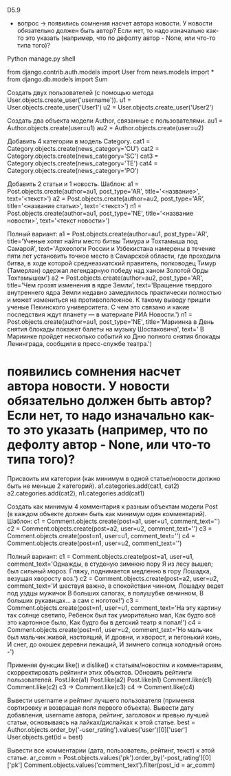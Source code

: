D5.9 
+ вопрос -> появились сомнения насчет автора новости. У новости обязательно должен быть автор? Если нет, то надо изначально как-то это указать (например, что по дефолту автор - None, или что-то типа того)?

Python manage.py shell

from django.contrib.auth.models import User
from news.models import *
from django.db.models import Sum


Создать двух пользователей (с помощью метода User.objects.create_user('username')).
u1 = User.objects.create_user('User1')
u2 = User.objects.create_user('User2')



Создать два объекта модели Author, связанные с пользователями.
au1 = Author.objects.create(user=u1)
au2 = Author.objects.create(user=u2)



Добавить 4 категории в модель Category.
cat1 = Category.objects.create(news_category='CU')
cat2 = Category.objects.create(news_category='SC')
cat3 = Category.objects.create(news_category='TE')
cat4 = Category.objects.create(news_category='PO')



Добавить 2 статьи и 1 новость.
Шаблон:
a1 = Post.objects.create(author=au1, post_type='AR', title='<название>', text='<текст>')
a2 = Post.objects.create(author=au2, post_type='AR', title='<название статьи>', text='<текст>')
n1 = Post.objects.create(author=au1, post_type='NE', title='<название новости>', text='<текст новости>')

Полный вариант:
a1 = Post.objects.create(author=au1, post_type='AR', title='Ученые хотят найти место битвы Тимура и Тохтамыша под Самарой', text='Археологи России и Узбекистана намерены в течение пяти лет установить точное место в Самарской области, где проходила битва, в ходе которой среднеазиатский правитель, полководец Тимур (Тамерлан) одержал легендарную победу над ханом Золотой Орды Тохтамышем')
a2 = Post.objects.create(author=au2, post_type='AR', title='Чем грозят изменения в ядре Земли', text='Вращение твердого внутреннего ядра Земли недавно замедлилось практически полностью и может измениться на противоположное. К такому выводу пришли ученые Пекинского университета. С чем это связано и какие последствия ждут планету — в материале РИА Новости.')
n1 = Post.objects.create(author=au1, post_type='NE', title='Мариинка в День снятия блокады покажет балеты на музыку Шостаковича', text=' В Мариинке пройдет несколько событий ко Дню полного снятия блокады Ленинграда, сообщили в пресс-службе театра.')

# появились сомнения насчет автора новости. У новости обязательно должен быть автор? Если нет, то надо изначально как-то это указать (например, что по дефолту автор - None, или что-то типа того)?



Присвоить им категории (как минимум в одной статье/новости должно быть не меньше 2 категорий).
a1.categories.add(cat1, cat2)
a2.categories.add(cat2), n1.categories.add(cat1)



Создать как минимум 4 комментария к разным объектам модели Post (в каждом объекте должен быть как минимум один комментарий).
Шаблон:
c1 = Comment.objects.create(post=a1, user=u1, comment_text='<text>')
c2 = Comment.objects.create(post=a2, user=u2, comment_text='<text>')
c3 = Comment.objects.create(post=n1, user=u1, comment_text='<text>')
c4 = Comment.objects.create(post=n1, user=u2, comment_text='<text>')

Полный вариант:
c1 = Comment.objects.create(post=a1, user=u1, comment_text='Однажды, в студеную зимнюю пору Я из лесу вышел; был сильный мороз. Гляжу, поднимается медленно в гору Лошадка, везущая хворосту воз.')
c2 = Comment.objects.create(post=a2, user=u2, comment_text='И шествуя важно, в спокойствии чинном, Лошадку ведет под уздцы мужичок В больших сапогах, в полушубке овчинном, В больших рукавицах... а сам с ноготок!')
c3 = Comment.objects.create(post=n1, user=u1, comment_text='На эту картину так солнце светило, Ребенок был так уморительно мал, Как будто всё это картонное было, Как будто бы в детский театр я попал!')
c4 = Comment.objects.create(post=n1, user=u2, comment_text='Но мальчик был мальчик живой, настоящий, И дровни, и хворост, и пегонький конь, И снег, до окошек деревни лежащий, И зимнего солнца холодный огонь -')



Применяя функции like() и dislike() к статьям/новостям и комментариям, скорректировать рейтинги этих объектов.
Обновить рейтинги пользователей.
Post.like(a1)
Post.like(a2)
Post.like(n1)
Comment.like(c1)
Comment.like(c2)
c3  -> Comment.like(c3)
c4  -> Comment.like(c4)



Вывести username и рейтинг лучшего пользователя (применяя сортировку и возвращая поля первого объекта).
Вывести дату добавления, username автора, рейтинг, заголовок и превью лучшей статьи, основываясь на лайках/дислайках к этой статье.
best = Author.objects.order_by('-user_rating').values('user')[0]['user']
User.objects.get(id = best)



Вывести все комментарии (дата, пользователь, рейтинг, текст) к этой статье.
ar_comm = Post.objects.values('pk').order_by('-post_rating')[0]['pk']
Comment.objects.values('comment_text').filter(post_id = ar_comm)
